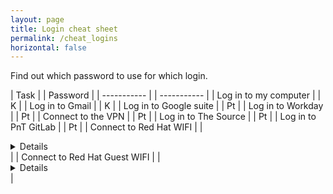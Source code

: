 ```yaml
---
layout: page
title: Login cheat sheet
permalink: /cheat_logins
horizontal: false
---
```


Find out which password to use for which login.

| Task |  | Password |
| ----------- |  | ----------- |
| Log in to my computer |  | K |
| Log in to Gmail |  | K |
| Log in to Google suite |  | Pt |
| Log in to Workday |  | Pt |
| Connect to the VPN |  | Pt |
| Log in to The Source |  | Pt |
| Log in to PnT GitLab |  | Pt |
| Connect to Red Hat WIFI |  | <details>See KB0000239</details> |
| Connect to Red Hat Guest WIFI |  | <details>See KB0001297</details> |
